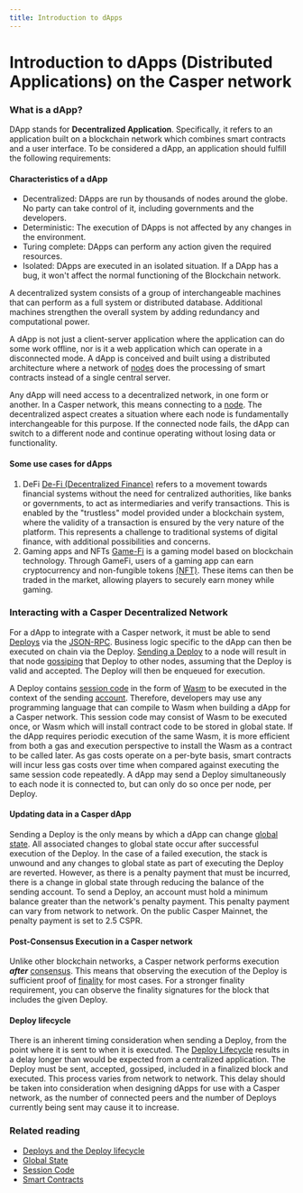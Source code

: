 ```yaml
---
title: Introduction to dApps
---
```


# Introduction to dApps (Distributed Applications) on the Casper network

### What is a dApp?

DApp stands for **Decentralized Application**. Specifically, it refers to an application built on a blockchain network which combines smart contracts and a user interface. 
To be considered a dApp, an application should fulfill the following requirements:

#### Characteristics of a dApp
- Decentralized: DApps are run by thousands of nodes around the globe. No party can take control of it, including governments and the developers.
- Deterministic: The execution of DApps is not affected by any changes in the environment.
- Turing complete: DApps can perform any action given the required resources.
- Isolated: DApps are executed in an isolated situation. If a DApp has a bug, it won't affect the normal functioning of the Blockchain network.

A decentralized system consists of a group of interchangeable machines that can perform as a full system or distributed database. Additional machines strengthen the overall system by adding redundancy and computational power.

A dApp is not just a client-server application where the application can do some work offline, nor is it a web application which can operate in a disconnected mode. A dApp is conceived and built using a distributed architecture where a network of [nodes](../concepts/glossary/N.md#node) does the processing of smart contracts instead of a single central server.

Any dApp will need access to a decentralized network, in one form or another. In a Casper network, this means connecting to a [node](../concepts/glossary/N.md#node). The decentralized aspect creates a situation where each node is fundamentally interchangeable for this purpose. If the connected node fails, the dApp can switch to a different node and continue operating without losing data or functionality.

#### Some use cases for dApps

1. DeFi
[De-Fi (Decentralized Finance)](https://www.investopedia.com/decentralized-finance-defi-5113835) refers to a movement towards financial systems without the need for centralized authorities, like banks or governments, to act as intermediaries and verify transactions. This is enabled by the "trustless" model provided under a blockchain system, where the validity of a transaction is ensured by the very nature of the platform. This represents a challenge to traditional systems of digital finance, with additional possibilities and concerns.
2. Gaming apps and NFTs
  [Game-Fi](https://gamefi.org/) is a gaming model based on blockchain technology. Through GameFi, users of a gaming app can earn cryptocurrency and non-fungible tokens [(NFT)](/concepts/glossary/N/#non-fungible-token). These items can then be traded in the market, allowing players to securely earn money while gaming.

### Interacting with a Casper Decentralized Network

For a dApp to integrate with a Casper network, it must be able to send [Deploys](../concepts/glossary/D.md#deploy) via the [JSON-RPC](../developers/json-rpc/index.md). Business logic specific to the dApp can then be executed on chain via the Deploy. [Sending a Deploy](../developers/dapps/sending-deploys.md) to a node will result in that node [gossiping](../concepts/design/p2p.md#communications-gossiping) that Deploy to other nodes, assuming that the Deploy is valid and accepted. The Deploy will then be enqueued for execution.

A Deploy contains [session code](../concepts/glossary/S.md#session-code) in the form of [Wasm](../concepts/glossary/W.md#webassembly) to be executed in the context of the sending [account](../concepts/glossary/A.md#account). Therefore, developers may use any programming language that can compile to Wasm when building a dApp for a Casper network. This session code may consist of Wasm to be executed once, or Wasm which will install contract code to be stored in global state. If the dApp requires periodic execution of the same Wasm, it is more efficient from both a gas and execution perspective to install the Wasm as a contract to be called later. As gas costs operate on a per-byte basis, smart contracts will incur less gas costs over time when compared against executing the same session code repeatedly. 
A dApp may send a Deploy simultaneously to each node it is connected to, but can only do so once per node, per Deploy.

#### Updating data in a Casper dApp
Sending a Deploy is the only means by which a dApp can change [global state](../concepts/glossary/G.md#global-state). All associated changes to global state occur after successful execution of the Deploy. In the case of a failed execution, the stack is unwound and any changes to global state as part of executing the Deploy are reverted. However, as there is a penalty payment that must be incurred, there is a change in global state through reducing the balance of the sending account. To send a Deploy, an account must hold a minimum balance greater than the network's penalty payment. This penalty payment can vary from network to network. On the public Casper Mainnet, the penalty payment is set to 2.5 CSPR.

#### Post-Consensus Execution in a Casper network
Unlike other blockchain networks, a Casper network performs execution ***after*** [consensus](../concepts/glossary/C.md#consensus). This means that observing the execution of the Deploy is sufficient proof of [finality](../concepts/glossary/B.md#block-finality) for most cases. For a stronger finality requirement, you can observe the finality signatures for the block that includes the given Deploy.

#### Deploy lifecycle
There is an inherent timing consideration when sending a Deploy, from the point where it is sent to when it is executed. The [Deploy Lifecycle](../concepts/design/casper-design.md#execution-semantics-phases) results in a delay longer than would be expected from a centralized application. The Deploy must be sent, accepted, gossiped, included in a finalized block and executed. This process varies from network to network. This delay should be taken into consideration when designing dApps for use with a Casper network, as the number of connected peers and the number of Deploys currently being sent may cause it to increase.


### Related reading

  - [Deploys and the Deploy lifecycle](../concepts/deploy-and-deploy-lifecycle.md)
  - [Global State](../concepts/global-state.md)
  - [Session Code](../concepts/session-code.md)
  - [Smart Contracts](../concepts/smart-contracts.md)


